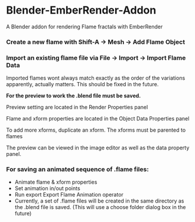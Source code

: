 # Blender-EmberRender-Addon
A Blender addon for rendering Flame fractals with EmberRender


### Create a new flame with Shift-A -> Mesh -> Add Flame Object
### Import an existing flame file via File -> Import -> Import Flame Data

Imported flames wont always match exactly as the order of the variations apparently, actually matters. This should be fixed in the future.

**For the preview to work the .blend file must be saved.**

Preview setting are located in the Render Properties panel

Flame and xform properties are located in the Object Data Properties panel

To add more xforms, duplicate an xform. The xforms must be parented to flames

The preview can be viewed in the image editor as well as the data property panel.

### For saving an animated sequence of .flame files:
 - Animate flame & xform properties
 - Set animation in/out points
 - Run export Export Flame Animation operator
 - Currently, a set of .flame files will be created in the same directory as the .blend file is saved. (This will use a choose folder dialog box in the future)
